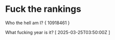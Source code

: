 # Fuck the rankings

Who the hell am I?
{ 10918461 }

What fucking year is it?
[ 2025-03-25T03:50:00Z ]
